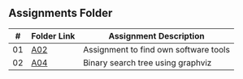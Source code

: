 ##  Assignments Folder

|   #   | Folder Link | Assignment Description |
| :---: | ----------- | ---------------------- |
|    01  |  [A02](https://github.com/adikarimadhav21/4883-SoftwareTools-Adhikari/tree/main/Assignments/A02)| Assignment to find own software tools|  
|    02  |  [A04](https://github.com/adikarimadhav21/4883-SoftwareTools-Adhikari/tree/main/Assignments/A04)| Binary search tree using graphviz| 
                  
